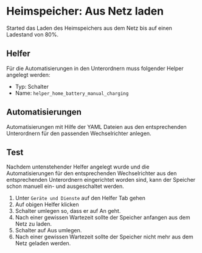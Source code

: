 # Heimspeicher: Aus Netz laden

Started das Laden des Heimspeichers aus dem Netz bis auf einen Ladestand von 80%.

## Helfer

Für die Automatisierungen in den Unterordnern muss folgender Helper angelegt werden:

- Typ: Schalter
- Name:  `helper_home_battery_manual_charging`

## Automatisierungen

Automatisierungen mit Hilfe der YAML Dateien aus den entsprechenden Unterordnern für den passenden Wechselrichter anlegen.

## Test

Nachdem untenstehender Helfer angelegt wurde und die Automatisierungen für den entsprechenden Wechselrichter aus den entsprechenden Unterordnern eingerichtet worden sind, kann der Speicher schon manuell ein- und ausgeschaltet werden.

1. Unter `Geräte und Dienste` auf den Helfer Tab gehen
2. Auf obigen Helfer klicken
3. Schalter umlegen so, dass er auf An geht.
4. Nach einer gewissen Wartezeit sollte der Speicher anfangen aus dem Netz zu laden.
3. Schalter auf Aus umlegen.
4. Nach einer gewissen Wartezeit sollte der Speicher nicht mehr aus dem Netz geladen werden.
